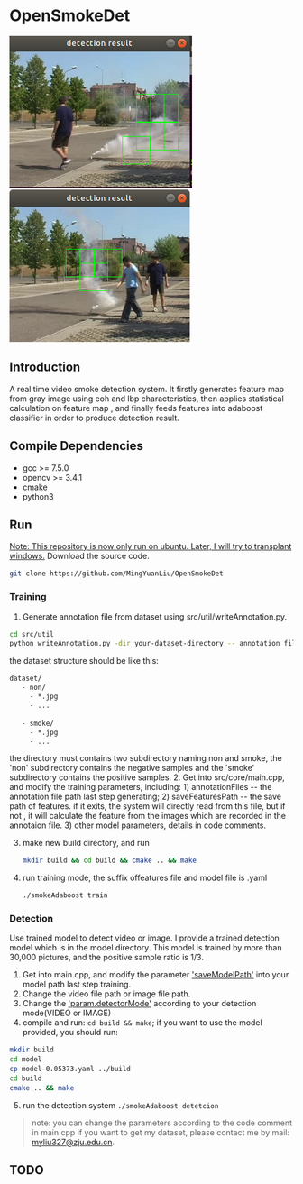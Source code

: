 # OpenSmokeDet

![](https://github.com/MingYuanLiu/OpenSmokeDet/blob/master/data/res2.png)
![](https://github.com/MingYuanLiu/OpenSmokeDet/blob/master/data/result.png)

## Introduction 

A real time video smoke detection system. It firstly generates feature map from gray image using eoh and lbp characteristics, then applies statistical calculation on feature map , and finally feeds features  into adaboost classifier in order to produce detection result. 

## Compile Dependencies
- gcc >= 7.5.0
- opencv >= 3.4.1
- cmake
- python3

## Run
<u>Note: This repository is now only run on ubuntu. Later, I will try to transplant windows.</u>
Download the source code. 

```bash
git clone https://github.com/MingYuanLiu/OpenSmokeDet
```
### Training
  1. Generate annotation file from dataset using src/util/writeAnnotation.py. 
   ```bash
   cd src/util
   python writeAnnotation.py -dir your-dataset-directory -- annotation filename.txt
   ```   
  the dataset structure should be like this: 
   ```
   dataset/
      - non/
        - *.jpg
        - ...

      - smoke/
        - *.jpg
        - ...
   ```
  the directory must contains two subdirectory naming non and smoke, the 'non' subdirectory contains the negative samples and the 'smoke' subdirectory contains the positive samples. 
2. Get into src/core/main.cpp, and modify the training parameters, including:
      1) annotationFiles -- the annotation file path last step generating; 
      2) saveFeaturesPath -- the save path of features.  if it exits, the system will directly read from this file,  but if not , it will calculate the feature from the images which are recorded  in the annotaion file. 
      3) other model parameters, details in code comments.

3. make new build directory, and run
	```bash
	mkdir build && cd build && cmake .. && make
	```
4.  run training mode, the suffix offeatures file and  model file is .yaml
	```bash
	./smokeAdaboost train
	```
### Detection
Use trained model to detect video or image. 
I provide a trained detection model which is in the model directory.
This model is trained by more than 30,000 pictures, and the positive sample ratio is 1/3.

1. Get into main.cpp, and modify the parameter ['saveModelPath']() into your model path last step training. 
2. Change the video file path or image file path. 
3. Change the ['param.detectorMode']() according to your detection mode(VIDEO or IMAGE)
4. compile and run: `cd build && make`; if you want to use the model provided, you should run:
```bash
mkdir build
cd model
cp model-0.05373.yaml ../build
cd build 
cmake .. && make
```
5. run the detection system `./smokeAdaboost detetcion`
> note: you can change the parameters according to the code comment in main.cpp
> if you want to get my dataset, please contact me by mail: myliu327@zju.edu.cn. 

## TODO
















